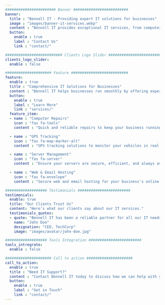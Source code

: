 ```yaml
---
####################### Banner #########################
banner:
  title : "Bennell IT - Providing expert IT solutions for businesses"
  image : "images/banner-it-services.webp"
  content : "Bennell IT provides exceptional IT services, from computer repairs to web and email hosting and GPS tracking for your vehicles."
  button:
    enable : true
    label : "Contact Us"
    link : "contact/"

########################## Clients Logo Slider #########################
clients_logo_slider:
  enable : false

##################### Feature ##########################
feature:
  enable : true
  title : "Comprehensive IT Solutions for Businesses"
  content : "Bennell IT helps businesses run smoothly by offering expert IT services."
  button:
    enable : true
    label : "Learn More"
    link : "services/"
  feature_item:
  - name : "Computer Repairs"
    icon : "fas fa-tools"
    content : "Quick and reliable repairs to keep your business running."

  - name : "GPS Tracking"
    icon : "fas fa-map-marker-alt"
    content : "GPS tracking solutions to monitor your vehicles in real-time."

  - name : "Server Management"
    icon : "fas fa-server"
    content : "Ensure your servers are secure, efficient, and always available."

  - name : "Web & Email Hosting"
    icon : "fas fa-envelope"
    content : "Secure web and email hosting for your business's online presence."

################### Testimonials ########################
testimonials:
  enable: true
  title: "Our Clients Trust Us"
  content: "Here’s what our clients say about our IT services."
  testimonials_quotes:
  - quote: "Bennell IT has been a reliable partner for all our IT needs."
    name: "John Doe"
    designation: "CEO, TechCorp"
    image: "images/avatar/john-doe.jpg"

################### Tools Integration ########################
tools_intregrate:
  enable : false

##################### Call to action #####################
call_to_action:
  enable : true
  title : "Need IT Support?"
  content : "Contact Bennell IT today to discuss how we can help with your IT challenges."
  button:
    enable : true
    label : "Get in Touch"
    link : "contact/"
---
```

